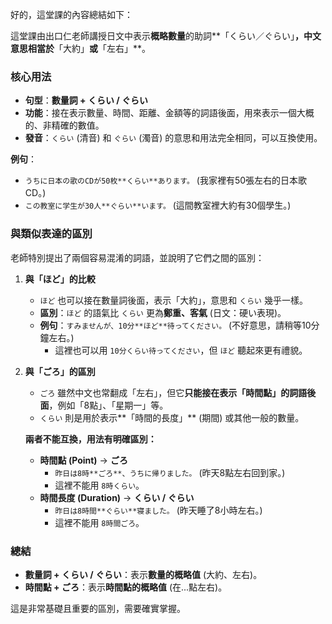 
好的，這堂課的內容總結如下：

這堂課由出口仁老師講授日文中表示**概略數量**的助詞**「くらい／ぐらい」**，中文意思相當於**「大約」**或**「左右」**。

### **核心用法**

*   **句型**：**數量詞 + くらい / ぐらい**
*   **功能**：接在表示數量、時間、距離、金額等的詞語後面，用來表示一個大概的、非精確的數值。
*   **發音**：`くらい` (清音) 和 `ぐらい` (濁音) 的意思和用法完全相同，可以互換使用。

**例句**：
*   `うちに日本の歌のCDが50枚**くらい**あります。` (我家裡有50張左右的日本歌CD。)
*   `この教室に学生が30人**ぐらい**います。` (這間教室裡大約有30個學生。)

### **與類似表達的區別**

老師特別提出了兩個容易混淆的詞語，並說明了它們之間的區別：

1.  **與「ほど」的比較**
    *   `ほど` 也可以接在數量詞後面，表示「大約」，意思和 `くらい` 幾乎一樣。
    *   **區別**：`ほど` 的語氣比 `くらい` 更為**鄭重、客氣** (日文：硬い表現)。
    *   **例句**：`すみませんが、10分**ほど**待ってください。` (不好意思，請稍等10分鐘左右。)
        *   這裡也可以用 `10分くらい待ってください`，但 `ほど` 聽起來更有禮貌。

2.  **與「ごろ」的區別**
    *   `ごろ` 雖然中文也常翻成「左右」，但它**只能接在表示「時間點」的詞語後面**，例如「8點」、「星期一」等。
    *   `くらい` 則是用於表示**「時間的長度」** (期間) 或其他一般的數量。

    **兩者不能互換，用法有明確區別：**

    *   **時間點 (Point)** → **ごろ**
        *   `昨日は8時**ごろ**、うちに帰りました。` (昨天8點左右回到家。)
        *   這裡不能用 `8時くらい`。
    *   **時間長度 (Duration)** → **くらい / ぐらい**
        *   `昨日は8時間**ぐらい**寝ました。` (昨天睡了8小時左右。)
        *   這裡不能用 `8時間ごろ`。

### **總結**

*   **數量詞 + くらい / ぐらい**：表示**數量的概略值** (大約、左右)。
*   **時間點 + ごろ**：表示**時間點的概略值** (在...點左右)。

這是非常基礎且重要的區別，需要確實掌握。
